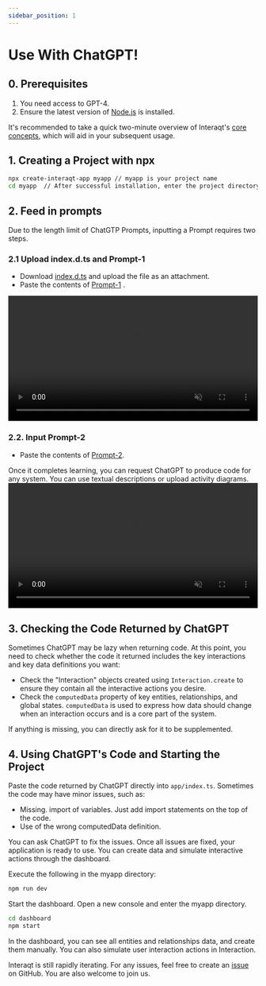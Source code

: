 ```yaml
---
sidebar_position: 1
---
```


# Use With ChatGPT!

## 0. Prerequisites
1. You need access to GPT-4.
2. Ensure the latest version of [Node.js](https://nodejs.org) is installed.


It's recommended to take a quick two-minute overview of Interaqt's [core concepts](../concepts), which will aid in your subsequent usage.

## 1. Creating a Project with npx

```bash
npx create-interaqt-app myapp // myapp is your project name
cd myapp  // After successful installation, enter the project directory
```

## 2. Feed in prompts

Due to the length limit of ChatGTP Prompts, inputting a Prompt requires two steps.

### 2.1 Upload index.d.ts and Prompt-1
- Download [index.d.ts](https://raw.githubusercontent.com/InteraqtDev/interaqt/main/packages/runtime/docs/en/prompt/index.d.ts) and upload the file as an attachment.
- Paste the contents of [Prompt-1](https://raw.githubusercontent.com/InteraqtDev/interaqt/main/packages/runtime/docs/en/prompt/PROMPT.md) . 

<video width="100%" src="/use-with-gpt-1-compressed.mp4" autoplay playsinline muted controls></video>

### 2.2. Input Prompt-2
- Paste the contents of [Prompt-2](https://raw.githubusercontent.com/InteraqtDev/interaqt/main/packages/runtime/docs/en/prompt/PROMPT-2.md).

Once it completes learning, you can request ChatGPT to produce code for any system. You can use textual descriptions or upload activity diagrams.
<video width="100%" src="/use-with-gpt-2-compressed.mp4" autoplay playsinline muted controls></video>


## 3. Checking the Code Returned by ChatGPT

Sometimes ChatGPT may be lazy when returning code. At this point, you need to check whether the code it returned includes the key interactions and key data definitions you want:

- Check the "Interaction" objects created using `Interaction.create` to ensure they contain all the interactive actions you desire.
- Check the `computedData` property of key entities, relationships, and global states. `computedData` is used to express how data should change when an interaction occurs and is a core part of the system.

If anything is missing, you can directly ask for it to be supplemented.

## 4. Using ChatGPT's Code and Starting the Project

Paste the code returned by ChatGPT directly into `app/index.ts`.
Sometimes the code may have minor issues, such as:

- Missing. import of variables. Just add import statements on the top of the code.
- Use of the wrong computedData definition.

You can ask ChatGPT to fix the issues. Once all issues are fixed, your application is ready to use. You can create data and simulate interactive actions through the dashboard.

Execute the following in the myapp directory:
```bash
npm run dev
```

Start the dashboard. Open a new console and enter the myapp directory.
```bash
cd dashboard
npm start
```

In the dashboard, you can see all entities and relationships data, and create them manually. You can also simulate user interaction actions in Interaction.

Interaqt is still rapidly iterating. For any issues, feel free to create an [issue](https://github.com/InteraqtDev/interaqt/issues) on GitHub.
You are also welcome to join us.

